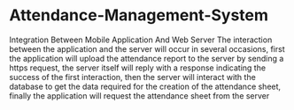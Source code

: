 # Attendance-Management-System
Integration Between Mobile Application And Web Server
The interaction between the application and the server will occur in several occasions,
first the application will upload the attendance report to the server by sending a https request, 
the server itself will reply with a response indicating the success of the first interaction,
then the server will interact with the database to get the data required for the creation of the attendance sheet, 
finally the application will request the attendance sheet from the server
